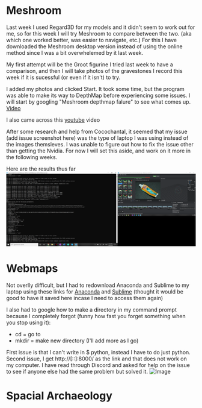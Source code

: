 # Meshroom
  Last week I used Regard3D for my models and it didn't seem to work out for me, so for this week I will try Meshroom to compare between the two. (aka which one worked better, was easier to navigate, etc.) For this I have downloaded the Meshroom desktop version instead of using the online method since I was a bit overwhelemed by it last week. 

  My first attempt will be the Groot figurine I tried last week to have a comparison, and then I will take photos of the gravestones I record this week if it is sucessful (or even if it isn't) to try.
  
  I added my photos and clicked Start. It took some time, but the program was able to make its way to DepthMap before experiencing some issues. I will start by googling "Meshroom depthmap falure" to see what comes up. [Video](https://www.youtube.com/watch?v=loSMrBWxb1o) 
  
  I also came across this [youtube](https://www.youtube.com/watch?v=bPdBQxZ9wEA) video
  
  After some research and help from Cocochantal, it seemed that my issue (add issue screenshot here) was the type of laptop I was using instead of the images themsleves. I was unable to figure out how to fix the issue other than getting the Nvidia. For now I will set this aside, and work on it more in the following weeks. 
  
  Here are the results thus far ![Image](Meshroom.png)
  
# Webmaps

  Not overlly difficult, but I had to redownload Anaconda and Sublime to my laptop using these links for [Anaconda](https://www.anaconda.com/products/individual#download-section) and [Sublime](https://www.sublimetext.com/) (thought it would be good to have it saved here incase I need to access them again)
  
  I also had to google how to make a directory in my command prompt because I completely forgot (funny how fast you forget something when you stop using it): 
  - cd = go to 
  - mkdir = make new directory 
  (I'll add more as I go)
  
  First issue is that I can't write in $ python, instead I have to do just python. Second issue, I get http://[::]:8000/ as the link and that does not work on my computer. I have read through Discord and asked for help on the issue to see if anyone else had the same problem but solved it. ![Image](Webmap-Error.png)

# Spacial Archaeology
  
  
